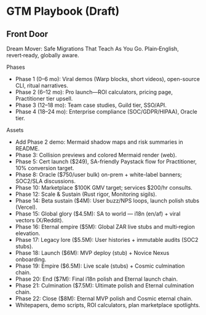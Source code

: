 # GTM Playbook (Draft)

## Front Door
Dream Mover: Safe Migrations That Teach As You Go.
Plain‑English, revert‑ready, globally aware.

Phases
- Phase 1 (0–6 mo): Viral demos (Warp blocks, short videos), open-source CLI, ritual narratives.
- Phase 2 (6–12 mo): Pro launch—ROI calculators, pricing page, Practitioner tier upsell.
- Phase 3 (12–18 mo): Team case studies, Guild tier, SSO/API.
- Phase 4 (18–24 mo): Enterprise compliance (SOC/GDPR/HIPAA), Oracle tier.

Assets
- Add Phase 2 demo: Mermaid shadow maps and risk summaries in README.
- Phase 3: Collision previews and colored Mermaid render (web).
- Phase 5: Cert launch ($249), SA-friendly Paystack flow for Practitioner, 10% conversion target.
- Phase 8: Oracle ($750/user bulk) on-prem + white-label banners; SOC2/SLA discussions.
- Phase 10: Marketplace $100K GMV target; services $200/hr consults.
- Phase 12: Scale & Sustain (Rust rigor, Monitoring sigils).
- Phase 14: Beta sustain ($4M): User buzz/NPS loops, launch polish stubs (Vercel).
- Phase 15: Global glory ($4.5M): SA to world — i18n (en/af) + viral vectors (X/Reddit).
- Phase 16: Eternal empire ($5M): Global ZAR live stubs and multi‑region elevation.
- Phase 17: Legacy lore ($5.5M): User histories + immutable audits (SOC2 stubs).
- Phase 18: Launch ($6M): MVP deploy (stub) + Novice Nexus onboarding.
- Phase 19: Empire ($6.5M): Live scale (stubs) + Cosmic culmination chain.
- Phase 20: End ($7M): Final i18n polish and Eternal launch chain.
- Phase 21: Culmination ($7.5M): Ultimate polish and Eternal culmination chain.
- Phase 22: Close ($8M): Eternal MVP polish and Cosmic eternal chain.
- Whitepapers, demo scripts, ROI calculators, plan marketplace spotlights.
